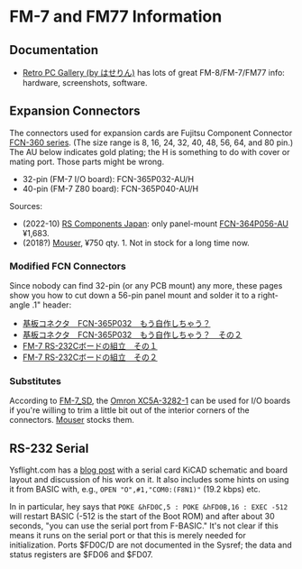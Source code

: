 FM-7 and FM77 Information
=========================

Documentation
-------------

- [Retro PC Gallery (by はせりん)][haserin] has lots of great
  FM-8/FM-7/FM77 info: hardware, screenshots, software.


Expansion Connectors
--------------------

The connectors used for expansion cards are Fujitsu Component Connector
[FCN-360 series][fcn360]. (The size range is 8, 16, 24, 32, 40, 48, 56, 64,
and 80 pin.) The AU below indicates gold plating; the H is something to do
with cover or mating port. Those parts might be wrong.

- 32-pin (FM-7 I/O board): FCN-365P032-AU/H
- 40-pin (FM-7 Z80 board): FCN-365P040-AU/H

Sources:
- (2022-10) [RS Components Japan][rs]: only panel-mount
  [FCN-364P056-AU][rs56] ¥1,683.
- (2018?) [Mouser], ¥750 qty. 1. Not in stock for a long time now.

### Modified FCN Connectors

Since nobody can find 32-pin (or any PCB mount) any more, these pages show
you how to cut down a 56-pin panel mount and solder it to a right-angle .1"
header:
- [基板コネクタ　FCN-365P032　もう自作しちゃう？][kk 0bff17]
- [基板コネクタ　FCN-365P032　もう自作しちゃう？　その２][kk 772fd4]
- [FM-7 RS-232Cボードの組立　その１][kk 5773e8]
- [FM-7 RS-232Cボードの組立　その２][kk 7d9331]

### Substitutes

According to [FM-7_SD], the [Omron XC5A-3282-1][xc5a] can be used for I/O
boards if you're willing to trim a little bit out of the interior corners
of the connectors. [Mouser][xc5a-mouser] stocks them.


RS-232 Serial
-------------

Ysflight.com has a [blog post][ys serial] with a serial card KiCAD
schematic and board layout and discussion of his work on it. It also
includes some hints on using it from BASIC with, e.g., `OPEN
"O",#1,"COM0:(F8N1)"` (19.2 kbps) etc.

In in particular, hey says that `POKE &hFD0C,5 : POKE &hFD0B,16 : EXEC
-512` will restart BASIC (-512 is the start of the Boot ROM) and after
about 30 seconds, "you can use the serial port from F-BASIC." It's not
clear if this means it runs on the serial port or that this is merely
needed for initialization. Ports $FD0C/D are not documented in the Sysref;
the data and status registers are $FD06 and $FD07.



<!-------------------------------------------------------------------->
[haserin]: http://haserin09.la.coocan.jp/index.html

[FM-7_SD]: https://github.com/yanataka60/FM-7_SD
[fcn360]: https://www.fujitsu.com/downloads/MICRO/fcl/connectors/fcn-360.pdf
[kk 0bff17]: http://kk.txt-nifty.com/retro/2022/04/post-0bff17.html
[kk 5773e8]: http://kk.txt-nifty.com/retro/2022/04/post-5773e8.html
[kk 772fd4]: http://kk.txt-nifty.com/retro/2022/04/post-772fd4.html
[kk 7d9331]: http://kk.txt-nifty.com/retro/2022/04/post-7d9331.html
[mouser]: https://www.mouser.com/ProductDetail/Fujitsu/FCN-365P032-AU?qs=PmsrIvV%2FzvfKbGjWKUmkZQ%3D%3D
[rs56]: https://jp.rs-online.com/web/p/pcb-headers/6020353
[rs]: https://jp.rs-online.com
[xc5a-mouser]: https://www.mouser.jp/c/?q=OMRON%20XC5A-3282-1
[xc5a]: https://www.mouser.jp/datasheet/2/307/omron_omrns03388-1-1740574.pdf

[ys serial]: http://ysflight.in.coocan.jp/FM/fm7_rs232c/e.html
